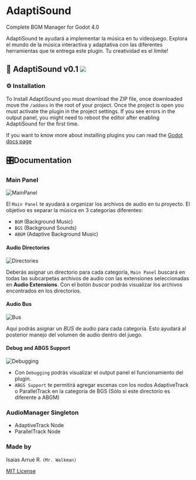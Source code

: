 # AdaptiSound
Complete BGM Manager for Godot 4.0

AdaptiSound te ayudará a implementar la música en tu videojuego. Explora el mundo de la música interactiva y adaptativa con las diferentes herramientas que te entrega este plugin.
Tu creatividad es el límite!


## 🎵 AdaptiSound v0.1 ![](https://camo.githubusercontent.com/d8177663f486ebdd812419dbf9fe4f8e750c01f2026590e5994ee31bbf7a8123/68747470733a2f2f696d672e736869656c64732e696f2f62616467652f476f646f742d76342e302d253233343738636266)
### ⚙ Installation
To Install AdaptiSound you must download the ZIP file, once downloaded move the `/addons` in the root of your project. Once the project is open you must activate the plugin in the project settings. If you see errors in the output panel, you might need to reboot the editor after enabling AdaptiSound for the first time.

If you want to know more about installing plugins you can read the [Godot docs page](https://docs.godotengine.org/en/stable/tutorials/plugins/editor/installing_plugins.html)


## 🎛Documentation
### Main Panel

![MainPanel](https://github.com/MrWalkmanDev/AdaptiSound/assets/109055491/e9348ba6-5fb8-4d33-b96f-9adb4f76a1d8)

El `Main Panel` te ayudará a organizar los archivos de audio en tu proyecto.
El objetivo es separar la música en 3 categorías diferentes:
- `BGM` (Background Music)
- `BGS` (Background Sounds)
- `ABGM` (Adaptive Background Music)

#### **Audio Directories**

![Directories](https://github.com/MrWalkmanDev/AdaptiSound/assets/109055491/43df5d91-49a7-4f7c-ad4b-018936f2d3ab)

Deberás asignar un directorio para cada categoría, `Main Panel` buscará en todas las subcarpetas archivos de audio con las extensiones seleccionadas en **Audio Extensions**.
Con el botón *buscar* podrás visualizar los archivos encontrados en los directorios.

#### **Audio Bus**

![Bus](https://github.com/MrWalkmanDev/AdaptiSound/assets/109055491/85044888-b568-4134-9d89-39cfede581b7)

Aquí podrás asignar un *BUS* de audio para cada categoría. Esto ayudará al posterior manejo del volumen de audio dentro del juego.

#### **Debug and ABGS Support**

![Debugging](https://github.com/MrWalkmanDev/AdaptiSound/assets/109055491/138b7e7d-3bd2-47e5-b860-3a06a794b796)

- Con `Debugging` podrás visualizar el output panel el funcionamiento del plugin.
- `ABGS Support` te permitirá agregar escenas con los nodos AdaptiveTrack o ParallelTrack en la categoría de BGS (Sólo si este directorio es diferente a ABGM)


### AudioManager Singleton
- AdaptiveTrack Node
- ParallelTrack Node


### Made by 
Isaías Arrué R. `(Mr. Walkman)`

[MIT License](https://github.com/MrWalkmanDev/AdaptiSound/blob/main/LICENSE)
